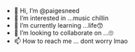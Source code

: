 - 👋 Hi, I’m @paigesneed
- 👀 I’m interested in ...music chillin 
- 🌱 I’m currently learning ...life😙
- 💞️ I’m looking to collaborate on ...🙄
- 📫 How to reach me ... dont worry lmao 

<!---
paigesneed/paigesneed is a ✨ special ✨ repository because its `README.md` (this file) appears on your GitHub profile.
You can click the Preview link to take a look at your changes.
--->
